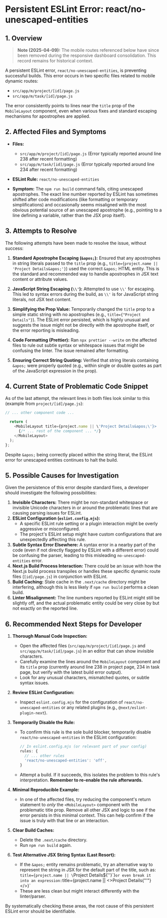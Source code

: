 # Persistent ESLint Error: react/no-unescaped-entities

## 1. Overview

> **Note (2025-04-09):** The mobile routes referenced below have since been removed during the responsive dashboard consolidation. This record remains for historical context.

A persistent ESLint error, `react/no-unescaped-entities`, is preventing successful builds. This error occurs in two specific files related to mobile dynamic routes:

- `src/app/m/project/[id]/page.js`
- `src/app/m/task/[id]/page.js`

The error consistently points to lines near the `title` prop of the `MobileLayout` component, even when various fixes and standard escaping mechanisms for apostrophes are applied.

## 2. Affected Files and Symptoms

- **Files:**
    - `src/app/m/project/[id]/page.js` (Error typically reported around line 238 after recent formatting)
    - `src/app/m/task/[id]/page.js` (Error typically reported around line 234 after recent formatting)

- **ESLint Rule:** `react/no-unescaped-entities`

- **Symptom:** The `npm run build` command fails, citing unescaped apostrophes. The exact line number reported by ESLint has sometimes shifted after code modifications (like formatting or temporary simplifications) and occasionally seems misaligned with the most obvious potential source of an unescaped apostrophe (e.g., pointing to a line defining a variable, rather than the JSX prop itself).

## 3. Attempts to Resolve

The following attempts have been made to resolve the issue, without success:

1.  **Standard Apostrophe Escaping (`&apos;`):**
    Ensured that any apostrophes in string literals passed to the `title` prop (e.g., `title={project.name || 'Project Details&apos;'}`) used the correct `&apos;` HTML entity. This is the standard and recommended way to handle apostrophes in JSX text content or attribute values.

2.  **JavaScript String Escaping (`\\'`):**
    Attempted to use `\\'` for escaping. This led to syntax errors during the build, as `\\'` is for JavaScript string literals, not JSX text content.

3.  **Simplifying the Prop Value:**
    Temporarily changed the `title` prop to a simple static string with no apostrophes (e.g., `title={"Project Details"}`). The ESLint error persisted, which is highly unusual and suggests the issue might not be directly with the apostrophe itself, or the error reporting is misleading.

4.  **Code Formatting (Prettier):**
    Ran `npx prettier --write` on the affected files to rule out subtle syntax or whitespace issues that might be confusing the linter. The issue remained after formatting.

5.  **Ensuring Correct String Quoting:**
    Verified that string literals containing `&apos;` were properly quoted (e.g., within single or double quotes as part of the JavaScript expression in the prop).

## 4. Current State of Problematic Code Snippet

As of the last attempt, the relevant lines in both files look similar to this (example from `project/[id]/page.js`):

```javascript
// ... other component code ...

  return (
    <MobileLayout title={project.name || \'Project Details&apos;\'}>
      {/* ... rest of the component ... */}
    </MobileLayout>
  );
};
```

Despite `&apos;` being correctly placed within the string literal, the ESLint error for unescaped entities continues to halt the build.

## 5. Possible Causes for Investigation

Given the persistence of this error despite standard fixes, a developer should investigate the following possibilities:

1.  **Invisible Characters:** There might be non-standard whitespace or invisible Unicode characters in or around the problematic lines that are causing parsing issues for ESLint.
2.  **ESLint Configuration (`eslint.config.mjs`):**
    -   A specific ESLint rule setting or a plugin interaction might be overly aggressive or misconfigured.
    -   The project's ESLint setup might have custom configurations that are unexpectedly affecting this rule.
3.  **Subtle Syntax Error Elsewhere:** A syntax error in a nearby part of the code (even if not directly flagged by ESLint with a different error) could be confusing the parser, leading to this misleading `no-unescaped-entities` error.
4.  **Next.js Build Process Interaction:** There could be an issue with how the Next.js build process transpiles or handles these specific dynamic route files (`[id]/page.js`) in conjunction with ESLint.
5.  **Build Caching:** Stale cache in the `.next/cache` directory might be interfering, although this is less likely if `npm run build` performs a clean build.
6.  **Linter Misalignment:** The line numbers reported by ESLint might still be slightly off, and the actual problematic entity could be very close by but not exactly on the reported line.

## 6. Recommended Next Steps for Developer

1.  **Thorough Manual Code Inspection:**
    -   Open the affected files (`src/app/m/project/[id]/page.js` and `src/app/m/task/[id]/page.js`) in an editor that can show invisible characters.
    -   Carefully examine the lines around the `MobileLayout` component and its `title` prop (currently around line 238 in project page, 234 in task page, but verify with the latest build error output).
    -   Look for any unusual characters, mismatched quotes, or subtle syntax issues.

2.  **Review ESLint Configuration:**
    -   Inspect `eslint.config.mjs` for the configuration of `react/no-unescaped-entities` or any related plugins (e.g., `@next/eslint-plugin-next`).

3.  **Temporarily Disable the Rule:**
    -   To confirm this rule is the sole build blocker, temporarily disable `react/no-unescaped-entities` in the ESLint configuration:
        ```javascript
        // In eslint.config.mjs (or relevant part of your config)
        rules: {
          // ... other rules
          'react/no-unescaped-entities': 'off',
        }
        ```
    -   Attempt a build. If it succeeds, this isolates the problem to this rule's interpretation. **Remember to re-enable the rule afterwards.**

4.  **Minimal Reproducible Example:**
    -   In one of the affected files, try reducing the component's return statement to *only* the `<MobileLayout>` component with the problematic title prop. Remove all other JSX and logic to see if the error persists in this minimal context. This can help confirm if the issue is truly with that line or an interaction.

5.  **Clear Build Caches:**
    -   Delete the `.next/cache` directory.
    -   Run `npm run build` again.

6.  **Test Alternative JSX String Syntax (Last Resort):**
    -   If the `&apos;` entity remains problematic, try an alternative way to represent the string in JSX for the default part of the title, such as:
        `title={project.name || \`Project Details${\'\'}\`}`
        or even break it into an expression:
        `title={project.name || <>Project Details{"'"}</>}`
    -   These are less clean but might interact differently with the linter/parser.

By systematically checking these areas, the root cause of this persistent ESLint error should be identifiable. 
